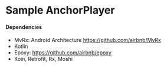 # Sample AnchorPlayer

#### Dependencies

* MvRx: Android Architecture https://github.com/airbnb/MvRx
* Kotlin
* Epoxy: https://github.com/airbnb/epoxy
* Koin, Retrofit, Rx, Moshi
